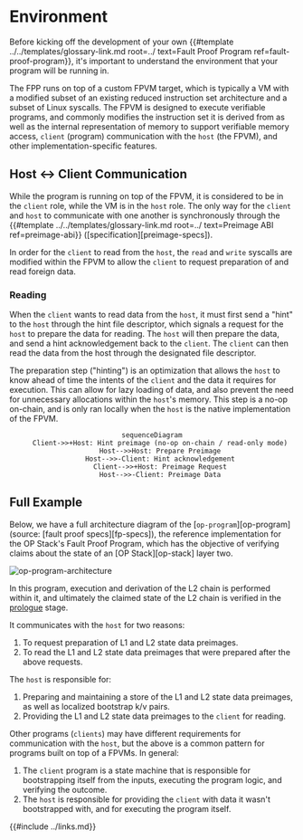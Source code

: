# Environment

Before kicking off the development of your own {{#template ../../templates/glossary-link.md root=../ text=Fault Proof Program ref=fault-proof-program}},
it's important to understand the environment that your program will be running in.

The FPP runs on top of a custom FPVM target, which is typically a VM with a modified subset of an existing reduced instruction set architecture and a subset of Linux syscalls. The FPVM is designed to
execute verifiable programs, and commonly modifies the instruction set it is derived from as well as the internal representation of memory to support verifiable memory access, `client` (program)
communication with the `host` (the FPVM), and other implementation-specific features.

## Host <-> Client Communication

While the program is running on top of the FPVM, it is considered to be in the `client` role, while the VM is in the `host` role. The only way for the `client` and `host`
to communicate with one another is synchronously through the {{#template ../../templates/glossary-link.md root=../ text=Preimage ABI ref=preimage-abi}} ([specification][preimage-specs]).

In order for the `client` to read from the `host`, the `read` and `write` syscalls are modified within the FPVM to allow the `client` to request preparation of and read foreign data.

### Reading

When the `client` wants to read data from the `host`, it must first send a "hint" to the `host` through the hint file descriptor, which signals a request for the `host` to prepare the data for reading. The `host` will then
prepare the data, and send a hint acknowledgement back to the `client`. The `client` can then read the data from the host through the designated file descriptor.

The preparation step ("hinting") is an optimization that allows the `host` to know ahead of time the intents of the `client` and the data it requires for execution. This can allow
for lazy loading of data, and also prevent the need for unnecessary allocations within the `host`'s memory. This step is a no-op on-chain, and is only ran locally
when the `host` is the native implementation of the FPVM.

<center>

```mermaid
sequenceDiagram
    Client->>+Host: Hint preimage (no-op on-chain / read-only mode)
    Host-->>Host: Prepare Preimage
    Host-->>-Client: Hint acknowledgement
    Client-->>+Host: Preimage Request
    Host-->>-Client: Preimage Data
```

</center>

## Full Example

Below, we have a full architecture diagram of the [`op-program`][op-program] (source: [fault proof specs][fp-specs]), the reference implementation for the OP Stack's Fault Proof Program,
which has the objective of verifying claims about the state of an [OP Stack][op-stack] layer two.

![op-program-architecture](../assets/op-program-fpp.svg)

In this program, execution and derivation of the L2 chain is performed within it, and ultimately the claimed state of the L2 chain is verified in the [prologue](../prologue.md) stage.

It communicates with the `host` for two reasons:

1. To request preparation of L1 and L2 state data preimages.
1. To read the L1 and L2 state data preimages that were prepared after the above requests.

The `host` is responsible for:

1. Preparing and maintaining a store of the L1 and L2 state data preimages, as well as localized bootstrap k/v pairs.
1. Providing the L1 and L2 state data preimages to the `client` for reading.

Other programs (`clients`) may have different requirements for communication with the `host`, but the above is a common pattern for programs built on top of a FPVMs. In general:

1. The `client` program is a state machine that is responsible for bootstrapping itself from the inputs, executing the program logic, and verifying the outcome.
1. The `host` is responsible for providing the `client` with data it wasn't bootstrapped with, and for executing the program itself.

{{#include ../links.md}}

